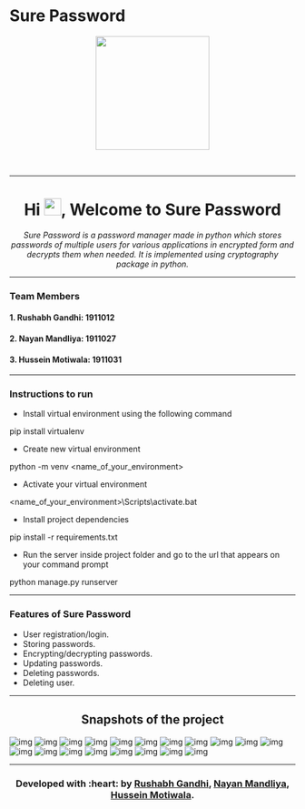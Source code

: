 # Sure Password

<p align="center">
  <img src="https://github.com/rushabhgandhi13/sure_password/blob/master/Images/20. Logo.png" height="200"/>
</p>
<br>


<hr>
<h1 align="center">Hi <img src="https://raw.githubusercontent.com/ABSphreak/ABSphreak/master/gifs/Hi.gif" width="30px">, Welcome to Sure Password </h1>






<p align="center">
  <em>
    Sure Password is a password manager made in python which stores passwords of multiple users for various applications in encrypted form and decrypts them when needed. It is implemented using cryptography package in python. 
 
  </em> 

</p>

  
 ---
 
 ### Team Members
 #### 1. Rushabh Gandhi: 1911012
 #### 2. Nayan Mandliya: 1911027
 #### 3. Hussein Motiwala: 1911031
 
---
 
 ### Instructions to run
 * Install virtual environment using the following command
 
 pip install virtualenv

* Create new virtual environment

python -m venv <name_of_your_environment>

* Activate your virtual environment

<name_of_your_environment>\Scripts\activate.bat

* Install project dependencies

pip install -r requirements.txt

* Run the server inside project folder and go to the url that appears on your command prompt

python manage.py runserver

---

### Features of Sure Password
* User registration/login. 
* Storing passwords. 
* Encrypting/decrypting passwords. 
* Updating passwords. 
* Deleting passwords. 
* Deleting user.

---

<h2 align="center">
Snapshots of the project
</h2>
  
![img](Images/ss_1.png)
![img](Images/ss_2.png)
![img](Images/ss_3.png)
![img](Images/ss_4.png)
![img](Images/ss_5.png)
![img](Images/ss_6.png)
![img](Images/ss_7.png)
![img](Images/ss_8.png)
![img](Images/ss_9.png)
![img](Images/ss_10.png)
![img](Images/ss_11.png)
![img](Images/ss_12.png)
![img](Images/ss_13.png)
![img](Images/ss_14.png)
![img](Images/ss_15.png)
![img](Images/ss_16.png)
![img](Images/ss_17.png)
![img](Images/ss_18.png)
![img](Images/ss_19.png)


---

<h3 align="center"><b>Developed with :heart: by <a href="https://github.com/rushabhgandhi13">Rushabh Gandhi</a>, <a href="https://github.com/nixen2802">Nayan Mandliya</a>, <a href="https://github.com/hussein-hub">Hussein Motiwala</a>.</b></h1>
